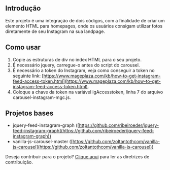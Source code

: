 
## Introdução

Este projeto é uma integração de dois códigos, com a finalidade de criar um elemento HTML para homepages, onde os usuários consigam utilizar fotos diretamente de seu Instagram na sua landpage.

## Como usar

1. Copie as estruturas de div no index HTML para o seu projeto.
2. É necessário jquery, carregue-o antes do script do carousel.
3. É necessário a token do Instagram, veja como conseguir a token no seguinte link: [https://www.mageplaza.com/kb/how-to-get-instagram-feed-access-token.html](https://www.mageplaza.com/kb/how-to-get-instagram-feed-access-token.html).
4. Coloque a chave da token na variável igAccesstoken, linha 7 do arquivo carousel-instagram-mgc.js.

## Projetos bases

* jquery-feed-instagram-graph ([https://github.com/ribeiroeder/jquery-feed-instagram-graph](https://github.com/ribeiroeder/jquery-feed-instagram-graph))
* vanilla-js-carousel-master ([https://github.com/zoltantothcom/vanilla-js-carousel](https://github.com/zoltantothcom/vanilla-js-carousel))

Deseja contribuir para o projeto? [Clique aqui](arquivo2.md) para ler as diretrizes de contribuição.